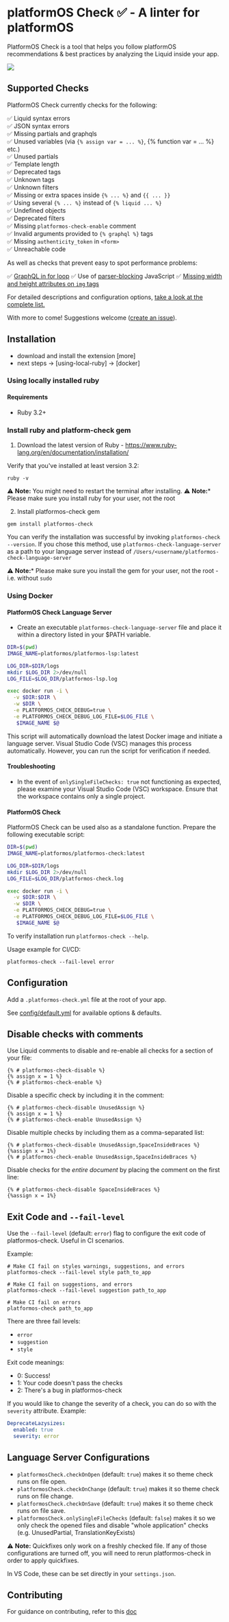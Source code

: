 # platformOS Check ✅ - A linter for platformOS

PlatformOS Check is a tool that helps you follow platformOS recommendations & best practices by analyzing the Liquid inside your app.

![](docs/preview.png)

## Supported Checks

PlatformOS Check currently checks for the following:

✅ Liquid syntax errors  
✅ JSON syntax errors  
✅ Missing partials and graphqls  
✅ Unused variables (via `{% assign var = ... %}`, {% function var = ... %} etc.)  
✅ Unused partials  
✅ Template length  
✅ Deprecated tags  
✅ Unknown tags  
✅ Unknown filters  
✅ Missing or extra spaces inside `{% ... %}` and `{{ ... }}`  
✅ Using several `{% ... %}` instead of `{% liquid ... %}`  
✅ Undefined objects  
✅ Deprecated filters  
✅ Missing `platformos-check-enable` comment  
✅ Invalid arguments provided to `{% graphql %}` tags  
✅ Missing `authenticity_token` in `<form>`  
✅ Unreachable code

As well as checks that prevent easy to spot performance problems:

✅ [GraphQL in for loop](/docs/checks/graphql_in_for_loop.md)
✅ Use of [parser-blocking](/docs/checks/parser_blocking_javascript.md) JavaScript
✅ [Missing width and height attributes on `img` tags](/docs/checks/img_width_and_height.md)

For detailed descriptions and configuration options, [take a look at the complete list.](/docs/checks/)

With more to come! Suggestions welcome ([create an issue](https://github.com/Platform-OS/platformos-lsp/issues)).

## Installation

- download and install the extension [more]
- next steps
  -> [using-local-ruby]
  -> [docker]

### Using locally installed ruby

#### Requirements

- Ruby 3.2+

### Install ruby and platform-check gem

1. Download the latest version of Ruby - https://www.ruby-lang.org/en/documentation/installation/

Verify that you've installed at least version 3.2:

`ruby -v`

⚠️ **Note:**  You might need to restart  the terminal after installing.
⚠️ **Note:*** Please make sure you install ruby for your user, not the root

2. Install platformos-check gem

`gem install platformos-check`

You can verify the installation was successful by invoking `platformos-check --version`. If you chose this method, use `platformos-check-language-server` as a path to your language server instead of `/Users/<username/platformos-check-language-server`

⚠️ **Note:*** Please make sure you  install the gem for your user, not the root - i.e. without `sudo`

### Using Docker

#### PlatformOS Check Language Server

- Create an executable `platformos-check-language-server` file and place it within a directory listed in your $PATH variable.

```bash
DIR=$(pwd)
IMAGE_NAME=platformos/platformos-lsp:latest

LOG_DIR=$DIR/logs
mkdir $LOG_DIR 2>/dev/null
LOG_FILE=$LOG_DIR/platformos-lsp.log

exec docker run -i \
  -v $DIR:$DIR \
  -w $DIR \
  -e PLATFORMOS_CHECK_DEBUG=true \
  -e PLATFORMOS_CHECK_DEBUG_LOG_FILE=$LOG_FILE \
   $IMAGE_NAME $@
```
This script will automatically download the latest Docker image and initiate a language server. Visual Studio Code (VSC) manages this process automatically. However, you can run the script for verification if needed.

#### Troubleshooting

- In the event of `onlySingleFileChecks: true` not functioning as expected, please examine your Visual Studio Code (VSC) workspace. Ensure that the workspace contains only a single project.

#### PlatformOS Check

PlatformOS Check can be used also as a standalone function. Prepare the following executable script:

```bash
DIR=$(pwd)
IMAGE_NAME=platformos/platformos-check:latest

LOG_DIR=$DIR/logs
mkdir $LOG_DIR 2>/dev/null
LOG_FILE=$LOG_DIR/platformos-check.log

exec docker run -i \
  -v $DIR:$DIR \
  -w $DIR \
  -e PLATFORMOS_CHECK_DEBUG=true \
  -e PLATFORMOS_CHECK_DEBUG_LOG_FILE=$LOG_FILE \
   $IMAGE_NAME $@
```
To verify installation run `platformos-check --help`.

Usage example for CI/CD:
```
platformos-check --fail-level error
```

## Configuration

Add a `.platformos-check.yml` file at the root of your app.

See [config/default.yml](config/default.yml) for available options & defaults.

## Disable checks with comments

Use Liquid comments to disable and re-enable all checks for a section of your file:

```liquid
{% # platformos-check-disable %}
{% assign x = 1 %}
{% # platformos-check-enable %}
```

Disable a specific check by including it in the comment:

```liquid
{% # platformos-check-disable UnusedAssign %}
{% assign x = 1 %}
{% # platformos-check-enable UnusedAssign %}
```

Disable multiple checks by including them as a comma-separated list:

```liquid
{% # platformos-check-disable UnusedAssign,SpaceInsideBraces %}
{%assign x = 1%}
{% # platformos-check-enable UnusedAssign,SpaceInsideBraces %}
```

Disable checks for the _entire document_ by placing the comment on the first line:

```liquid
{% # platformos-check-disable SpaceInsideBraces %}
{%assign x = 1%}
```

## Exit Code and `--fail-level`

Use the `--fail-level` (default: `error`) flag to configure the exit code of platformos-check. Useful in CI scenarios.

Example:

```
# Make CI fail on styles warnings, suggestions, and errors
platformos-check --fail-level style path_to_app

# Make CI fail on suggestions, and errors
platformos-check --fail-level suggestion path_to_app

# Make CI fail on errors
platformos-check path_to_app
```

There are three fail levels:

- `error`
- `suggestion`
- `style`

Exit code meanings:

- 0: Success!
- 1: Your code doesn't pass the checks
- 2: There's a bug in platformos-check

If you would like to change the severity of a check, you can do so with the `severity` attribute. Example:

```yaml
DeprecateLazysizes:
  enabled: true
  severity: error
```

## Language Server Configurations

- `platformosCheck.checkOnOpen` (default: `true`) makes it so theme check runs on file open.
- `platformosCheck.checkOnChange` (default: `true`) makes it so theme check runs on file change.
- `platformosCheck.checkOnSave` (default: `true`) makes it so theme check runs on file save.
- `platformosCheck.onlySingleFileChecks` (default: `false`) makes it so we only check the opened files and disable "whole application" checks (e.g. UnusedPartial, TranslationKeyExists)

⚠️ **Note:** Quickfixes only work on a freshly checked file. If any of those configurations are turned off, you will need to rerun platformos-check in order to apply quickfixes.

In VS Code, these can be set directly in your `settings.json`.

## Contributing

For guidance on contributing, refer to this [doc](/CONTRIBUTING.md)
